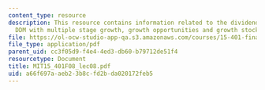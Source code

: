 ```yaml
---
content_type: resource
description: This resource contains information related to the dividend discount model,
  DDM with multiple stage growth, growth opportunities and growth stocks.
file: https://ol-ocw-studio-app-qa.s3.amazonaws.com/courses/15-401-finance-theory-i-fall-2008/a66f697aaeb23b8cfd2bda020172feb5_MIT15_401F08_lec08.pdf
file_type: application/pdf
parent_uid: cc3f05d9-f4e4-4ed3-db60-b79712de51f4
resourcetype: Document
title: MIT15_401F08_lec08.pdf
uid: a66f697a-aeb2-3b8c-fd2b-da020172feb5
---
```

